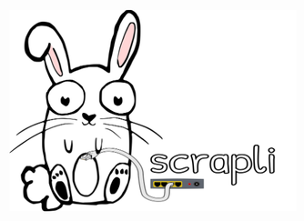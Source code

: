 <p center><a href=""><img src=https://github.com/carlmontanari/scrapli/blob/main/scrapli.svg?sanitize=true/></a></p>
